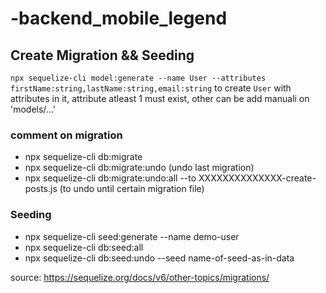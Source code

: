 # -backend_mobile_legend

## Create Migration && Seeding

`npx sequelize-cli model:generate --name User --attributes firstName:string,lastName:string,email:string`
to create `User` with attributes in it, attribute atleast 1 must exist, other can be add manuali on 'models/...'

### comment on migration

- npx sequelize-cli db:migrate
- npx sequelize-cli db:migrate:undo (undo last migration)
- npx sequelize-cli db:migrate:undo:all --to XXXXXXXXXXXXXX-create-posts.js (to undo until certain migration file)

### Seeding

- npx sequelize-cli seed:generate --name demo-user
- npx sequelize-cli db:seed:all
- npx sequelize-cli db:seed:undo --seed name-of-seed-as-in-data

source: https://sequelize.org/docs/v6/other-topics/migrations/
